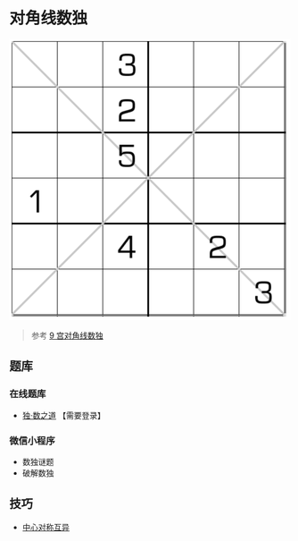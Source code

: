 # 对角线数独

![题](../../../../images/sudoku/6宫对角线数独.png)

> 参考 [9 宫对角线数独](../../../9宫/额外区域类/绝对区域/额外宫类/对角线数独.md)

## 题库

### 在线题库

- [独·数之道](http://www.sudokufans.org.cn/lx/game.index.php?type=6x2) 【需要登录】

### 微信小程序

- 数独谜题
- 破解数独

## 技巧

- [中心对称互异](https://www.bilibili.com/read/cv10030783)
